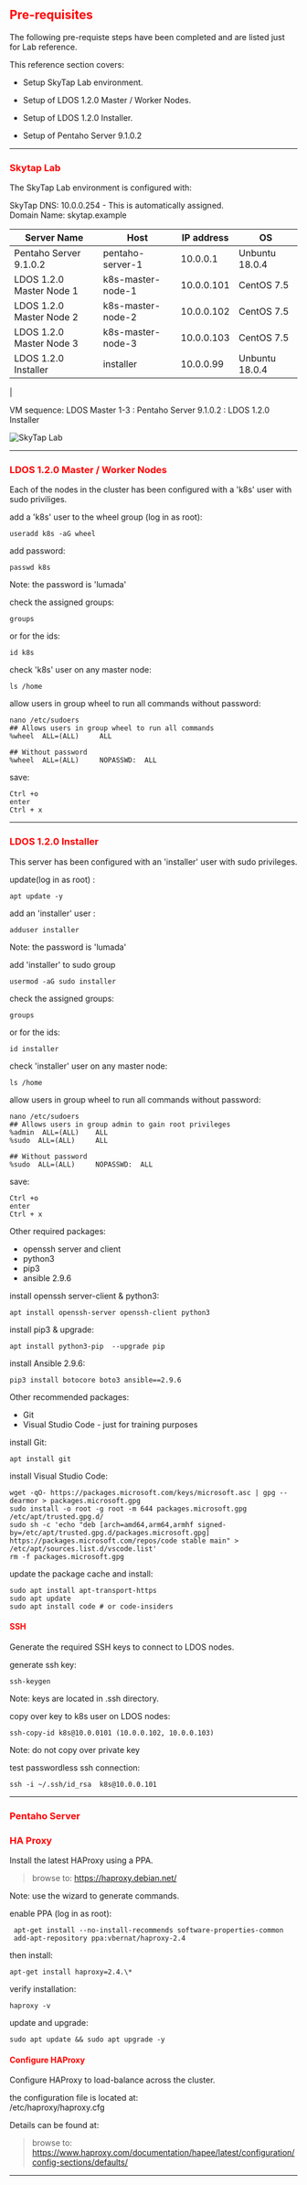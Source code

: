 ## <font color='red'>Pre-requisites</font>
The following pre-requiste steps have been completed and are listed just for Lab reference. 

This reference section covers:
  * Setup SkyTap Lab environment. 
     
  * Setup of LDOS 1.2.0 Master / Worker Nodes.  
  * Setup of LDOS 1.2.0 Installer.
  * Setup of Pentaho Server 9.1.0.2


---


### <font color='red'>Skytap Lab</font>
The SkyTap Lab environment is configured with: 

SkyTap DNS: 10.0.0.254 - This is automatically assigned.  
Domain Name: skytap.example  

| Server Name               | Host              |  IP address | OS               |
| ------------------------- | ------------------| ----------- | ---------------- |
| Pentaho Server 9.1.0.2    | pentaho-server-1  | 10.0.0.1    | Unbuntu 18.0.4   |
| LDOS 1.2.0 Master Node 1  | k8s-master-node-1 | 10.0.0.101  | CentOS 7.5       |    
| LDOS 1.2.0 Master Node 2  | k8s-master-node-2 | 10.0.0.102  | CentOS 7.5       |
| LDOS 1.2.0 Master Node 3  | k8s-master-node-3 | 10.0.0.103  | CentOS 7.5       |
| LDOS 1.2.0 Installer      | installer         | 10.0.0.99   | Unbuntu 18.0.4   | 
|


VM sequence: LDOS Master 1-3 : Pentaho Server 9.1.0.2 : LDOS 1.2.0 Installer   


![SkyTap Lab](assets/skytap_lab.png)


---


### <font color='red'>LDOS 1.2.0 Master / Worker Nodes</font>
Each of the nodes in the cluster has been configured with a 'k8s' user with sudo priviliges.

add a 'k8s' user to the wheel group (log in as root):
```
useradd k8s -aG wheel
```
add password:
```
passwd k8s
```
Note: the password is 'lumada'  

check the assigned groups:
```
groups
```
or for the ids:
```
id k8s
```
check 'k8s' user on any master node:
```
ls /home
```
allow users in group wheel to run all commands without password:
```
nano /etc/sudoers
## Allows users in group wheel to run all commands
%wheel  ALL=(ALL)     ALL

## Without password
%wheel  ALL=(ALL)     NOPASSWD:  ALL
```
save:
```
Ctrl +o
enter
Ctrl + x
```

---


### <font color='red'>LDOS 1.2.0 Installer</font>
This server has been configured with an 'installer' user with sudo privileges.  

update(log in as root) :
```
apt update -y
```
add an 'installer' user :
```
adduser installer
```
Note: the password is 'lumada'  

add 'installer' to sudo group
```
usermod -aG sudo installer
```
check the assigned groups:
```
groups
```
or for the ids:
```
id installer
```
check 'installer' user on any master node:
```
ls /home
```
allow users in group wheel to run all commands without password:
```
nano /etc/sudoers
## Allows users in group admin to gain root privileges
%admin  ALL=(ALL)    ALL
%sudo  ALL=(ALL)     ALL  

## Without password
%sudo  ALL=(ALL)     NOPASSWD:  ALL
```
save:
```
Ctrl +o
enter
Ctrl + x
```

Other required packages:
* openssh server and client
* python3
* pip3
* ansible 2.9.6


install openssh server-client & python3:
```
apt install openssh-server openssh-client python3
```
install pip3 & upgrade:
```
apt install python3-pip  --upgrade pip
```
install Ansible 2.9.6:
```
pip3 install botocore boto3 ansible==2.9.6
```
Other recommended packages:
* Git
* Visual Studio Code - just for training purposes

install Git:
```
apt install git
```
install Visual Studio Code:
```
wget -qO- https://packages.microsoft.com/keys/microsoft.asc | gpg --dearmor > packages.microsoft.gpg
sudo install -o root -g root -m 644 packages.microsoft.gpg /etc/apt/trusted.gpg.d/
sudo sh -c 'echo "deb [arch=amd64,arm64,armhf signed-by=/etc/apt/trusted.gpg.d/packages.microsoft.gpg] https://packages.microsoft.com/repos/code stable main" > /etc/apt/sources.list.d/vscode.list'
rm -f packages.microsoft.gpg
```
update the package cache and install:
```
sudo apt install apt-transport-https
sudo apt update
sudo apt install code # or code-insiders
```


#### <font color='red'>SSH</font>
Generate the required SSH keys to connect to LDOS nodes.

generate ssh key:
```
ssh-keygen
```
Note: keys are located in .ssh directory.

copy over key to k8s user on LDOS nodes:
```
ssh-copy-id k8s@10.0.0101 (10.0.0.102, 10.0.0.103)
```
Note: do not copy over private key  

test passwordless ssh connection:
```
ssh -i ~/.ssh/id_rsa  k8s@10.0.0.101
```


---


### <font color='red'>Pentaho Server</font>


### <font color='red'>HA Proxy</font>
Install the latest HAProxy using a PPA.

  > browse to: https://haproxy.debian.net/

 Note: use the wizard to generate commands.

 enable PPA (log in as root):
```
 apt-get install --no-install-recommends software-properties-common
 add-apt-repository ppa:vbernat/haproxy-2.4
```
then install:
```
apt-get install haproxy=2.4.\*
```
verify installation:
```
haproxy -v
```
update and upgrade:
```
sudo apt update && sudo apt upgrade -y
```

#### <font color='red'>Configure HAProxy</font>
Configure HAProxy to load-balance across the cluster.

the configuration file is located at:  
/etc/haproxy/haproxy.cfg

Details can be found at: 
  > browse to: https://www.haproxy.com/documentation/hapee/latest/configuration/config-sections/defaults/


---